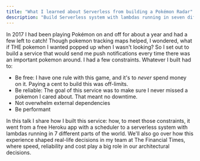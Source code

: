 ```yaml
---
title: "What I learned about Serverless from building a Pokémon Radar"
description: "Build Serverless system with lambdas running in seven different parts of the world."
---
```


In 2017 I had been playing Pokémon on and off for about a year and had a few left to catch! Though pokemon tracking maps helped, I wondered, what if THE pokemon I wanted popped up when I wasn't looking? So I set out to build a service that would send me push notifications every time there was an important pokemon around. I had a few constraints. Whatever I built had to:

- Be free: I have one rule with this game, and it's to _never_ spend money on it. Paying a cent to build this was off-limits.
- Be reliable: The goal of this service was to make sure I never missed a pokemon I cared about. That meant no downtime.
- Not overwhelm external dependencies
- Be performant

In this talk I share how I built this service: how, to meet those constraints, it went from a free Heroku app with a scheduler to a serverless system with lambdas running in 7 different parts of the world. We'll also go over how this experience shaped real-life decisions in my team at The Financial Times, where speed, reliability and cost play a big role in our architectural decisions.